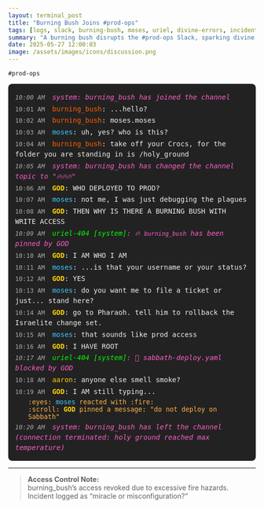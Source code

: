```yaml
---
layout: terminal_post
title: "Burning Bush Joins #prod-ops"
tags: [logs, slack, burning-bush, moses, uriel, divine-errors, incident-report]
summary: "A burning bush disrupts the #prod-ops Slack, sparking divine confusion over permissions, prod access, and the true meaning of root. Moses just wants to file a ticket."
date: 2025-05-27 12:00:03
image: /assets/images/icons/discussion.png
---
```

<style>
.slack-log {
  font-family: 'Fira Mono', 'Menlo', 'Consolas', monospace;
  background: #222;
  color: #eee;
  border-radius: 8px;
  padding: 1em;
  margin: 1em 0;
}
.slack-msg {
  margin: 0.2em 0;
  line-height: 1.5;
}
.slack-msg .slack-time {
  color: #aaa;
  font-size: 0.9em;
  margin-right: 0.5em;
}
.slack-user.god { color: #ffd700; font-weight: bold; }
.slack-user.moses { color: #40c9ff; }
.slack-user.bush { color: #ff5e00; }
.slack-user.uriel { color: #00ff00; }
.slack-user.aaron { color: #ffcc00; }
.slack-msg.system { color: #ff5ec7; font-style: italic; }
.slack-reaction { margin-left: 2em; color: #ffb347; font-size: 0.95em; }
</style>

```slack
#prod-ops
```

<div class="slack-log">

<div class="slack-msg system"><span class="slack-time">10:00 AM</span> <span class="slack-user system">system</span>: burning_bush has joined the channel</div>
<div class="slack-msg"><span class="slack-time">10:01 AM</span> <span class="slack-user bush">burning_bush</span>: ...hello?</div>
<div class="slack-msg"><span class="slack-time">10:02 AM</span> <span class="slack-user bush">burning_bush</span>: moses.moses</div>
<div class="slack-msg"><span class="slack-time">10:03 AM</span> <span class="slack-user moses">moses</span>: uh, yes? who is this?
</div>
<div class="slack-msg"><span class="slack-time">10:04 AM</span> <span class="slack-user bush">burning_bush</span>: take off your Crocs, for the folder you are standing in is /holy_ground</div>

<div class="slack-msg system"><span class="slack-time">10:05 AM</span> <span class="slack-user system">system</span>: burning_bush has changed the channel topic to "🔥🔥🔥"</div>

<div class="slack-msg"><span class="slack-time">10:06 AM</span> <span class="slack-user god">GOD</span>: WHO DEPLOYED TO PROD?</div>
<div class="slack-msg"><span class="slack-time">10:07 AM</span> <span class="slack-user moses">moses</span>: not me, I was just debugging the plagues
</div>
<div class="slack-msg"><span class="slack-time">10:08 AM</span> <span class="slack-user god">GOD</span>: THEN WHY IS THERE A BURNING BUSH WITH WRITE ACCESS</div>

<div class="slack-msg system"><span class="slack-time">10:09 AM</span> <span class="slack-user uriel">uriel-404 [system]</span>: 🔥 <code>burning_bush</code> has been pinned by GOD</div>
<div class="slack-msg"><span class="slack-time">10:10 AM</span> <span class="slack-user god">GOD</span>: I AM WHO I AM</div>
<div class="slack-msg"><span class="slack-time">10:11 AM</span> <span class="slack-user moses">moses</span>: ...is that your username or your status?
</div>
<div class="slack-msg"><span class="slack-time">10:12 AM</span> <span class="slack-user god">GOD</span>: YES
</div>
<div class="slack-msg"><span class="slack-time">10:13 AM</span> <span class="slack-user moses">moses</span>: do you want me to file a ticket or just... stand here?
</div>
<div class="slack-msg"><span class="slack-time">10:14 AM</span> <span class="slack-user god">GOD</span>: go to Pharaoh. tell him to rollback the Israelite change set.
</div>
<div class="slack-msg"><span class="slack-time">10:15 AM</span> <span class="slack-user moses">moses</span>: that sounds like prod access
</div>
<div class="slack-msg"><span class="slack-time">10:16 AM</span> <span class="slack-user god">GOD</span>: I HAVE ROOT
</div>

<div class="slack-msg system"><span class="slack-time">10:17 AM</span> <span class="slack-user uriel">uriel-404 [system]</span>: 🚨 sabbath-deploy.yaml blocked by GOD</div>
<div class="slack-msg"><span class="slack-time">10:18 AM</span> <span class="slack-user aaron">aaron</span>: anyone else smell smoke?
</div>
<div class="slack-msg"><span class="slack-time">10:19 AM</span> <span class="slack-user god">GOD</span>: I AM still typing...
</div>

<div class="slack-reaction">:eyes: <span class="slack-user moses">moses</span> reacted with :fire:</div>
<div class="slack-reaction">:scroll: <span class="slack-user god">GOD</span> pinned a message: "do not deploy on Sabbath"</div>

<div class="slack-msg system"><span class="slack-time">10:20 AM</span> <span class="slack-user system">system</span>: burning_bush has left the channel (connection terminated: holy ground reached max temperature)</div>
</div>

---

> **Access Control Note:**  
> burning_bush’s access revoked due to excessive fire hazards. Incident logged as “miracle or misconfiguration?”